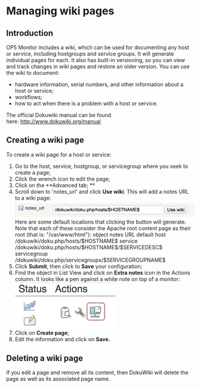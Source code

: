 # Managing wiki pages

## Introduction

OP5 Monitor includes a wiki, which can be used for documenting any host or service, including hostgroups and service groups. It will generate individual pages for each. It also has built-in versioning, so you can view and track changes in wiki pages and restore an older version. You can use the wiki to document:

- hardware information, serial numbers, and other information about a host or service;
- workflows;
- how to act when there is a problem with a host or service.

The official Dokuwiki manual can be found here: <http://www.dokuwiki.org/manual>

## Creating a wiki page

To create a wiki page for a host or service:

1. Go to the host, service, hostgroup, or servicegroup where you seek to create a page;
2. Click the wrench icon to edit the page;
3. Click on the **Advanced tab;
    **
4. Scroll down to 'notes\_url' and click **Use wiki**. This will add a notes URL to a wiki page:
    ![](images/16482371/23793052.png)
    Here are some default locations that clicking the button will generate. Note that each of these consider the Apache root content page as their root (that is: "/var/www/html"):
    object
    notes URL default
    host
    /dokuwiki/doku.php/hosts/\$HOSTNAME\$
    service
    /dokuwiki/doku.php/hosts/\$HOSTNAME\$/\$SERVICEDESC\$
    servicegroup
    /dokuwiki/doku.php/servicegroups/\$SERVICEGROUPNAME\$
5. Click **Submit**, then click to **Save** your configuration;
6. Find the object in List View and click on **Extra notes** icon in the Actions column. It looks like a pen against a white note on top of a monitor:
    ![](images/16482371/23793054.png)
7. Click on **Create page**;
8. Edit the information and click on **Save.**

## Deleting a wiki page

If you edit a page and remove all its content, then DokuWiki will delete the page as well as its associated page name.
